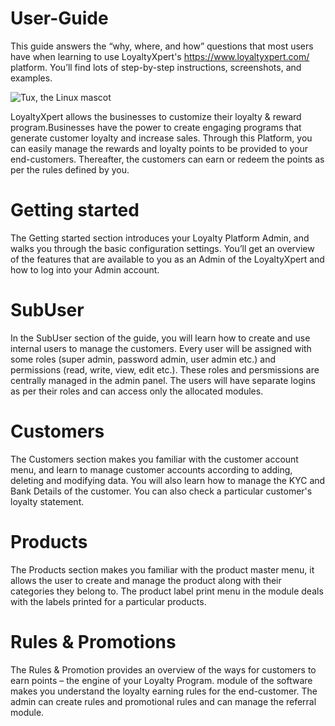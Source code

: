 # User-Guide
This guide answers the “why, where, and how” questions that most users have when learning to use LoyaltyXpert's https://www.loyaltyxpert.com/ platform. You’ll find lots of step-by-step instructions, screenshots, and examples.

![Tux, the Linux mascot](https://upload.wikimedia.org/wikipedia/commons/5/56/Tiger.50.jpg)

LoyaltyXpert allows the businesses to customize their loyalty & reward program.Businesses have the power to create engaging programs that generate customer loyalty and increase sales. Through this Platform, you can easily manage the rewards and loyalty points to be provided to your end-customers. Thereafter, the customers can earn or redeem the points as per the rules defined by you.

# Getting started
The Getting started section introduces your Loyalty Platform Admin, and walks you through the basic configuration settings. You’ll get an overview of the features that are available to you as an Admin of the LoyaltyXpert and how to log into your Admin account. 

# SubUser 
In the SubUser section of the guide, you will learn how to create and use internal users to manage the customers. Every user will be assigned with some roles (super admin, password admin, user admin etc.) and permissions (read, write, view, edit etc.). These roles and persmissions are centrally managed in the admin panel. The users will have separate logins as per their roles and can access only the allocated modules. 

# Customers
The Customers section makes you familiar with the customer account menu, and learn to manage customer accounts according to adding, deleting and modifying data. You will also learn how to manage the KYC and Bank Details of the customer. You can also check a particular customer's loyalty statement.

# Products
The Products section makes you familiar with the product master menu, it allows the user to create and manage the product along with their categories they belong to. The product label print menu in the module deals with the labels printed for a particular products.

# Rules & Promotions
The Rules & Promotion provides an overview of the ways for customers to earn points – the engine of your Loyalty Program. module of the software makes you understand the loyalty earning rules for the end-customer. The admin can create rules and promotional rules and can manage the referral module.

# 


